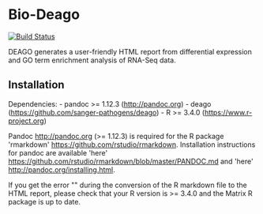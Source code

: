# Bio-Deago

[![Build Status](https://travis-ci.org/sanger-pathogens/Bio-Deago.svg?branch=master)](https://travis-ci.org/sanger-pathogens/Bio-Deago)

DEAGO generates a user-friendly HTML report from differential expression and GO term enrichment analysis of RNA-Seq data.

## Installation

Dependencies:
	- pandoc >= 1.12.3 (http://pandoc.org)
	- deago (https://github.com/sanger-pathogens/deago)
	- R >= 3.4.0 (https://www.r-project.org)

Pandoc <http://pandoc.org> (>= 1.12.3) is required for the R package 'rmarkdown' <https://github.com/rstudio/rmarkdown>.  Installation instructions for pandoc are available 'here' <https://github.com/rstudio/rmarkdown/blob/master/PANDOC.md> and 'here' <http://pandoc.org/installing.html>.

If you get the error "" during the conversion of the R markdown file to the HTML report, please check that your R version is >= 3.4.0 and the Matrix R package is up to date.

